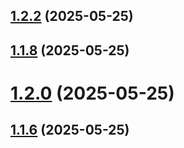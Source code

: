 ## [1.2.2](https://github.com/diverger/gh-action-clean-workflow/compare/v1.1.8...v1.2.2) (2025-05-25)



## [1.1.8](https://github.com/diverger/gh-action-clean-workflow/compare/v1.2.0...v1.1.8) (2025-05-25)



# [1.2.0](https://github.com/diverger/gh-action-clean-workflow/compare/v1.1.7...v1.2.0) (2025-05-25)



## [1.1.6](https://github.com/diverger/gh-action-clean-workflow/compare/v1.1.5...v1.1.6) (2025-05-25)



